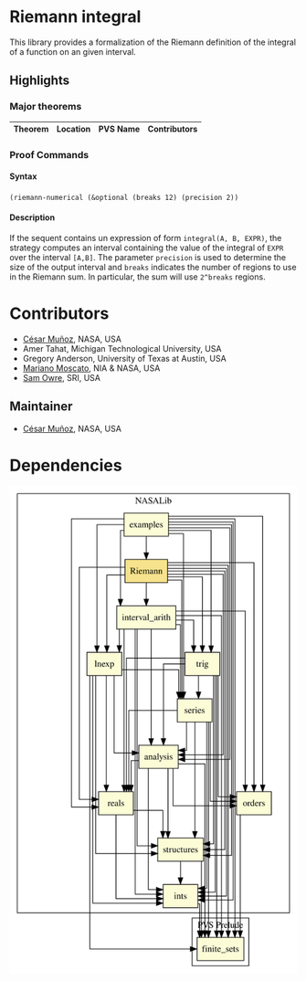 # Riemann integral

This library provides a formalization of the Riemann definition of the integral of a function on an given interval.

## Highlights

### Major theorems

| Theorem | Location | PVS Name | Contributors |
| --- | --- | --- | --- |

### Proof Commands

#### Syntax

`(riemann-numerical (&optional (breaks 12) (precision 2))`

#### Description

If the sequent contains un expression of form `integral(A, B, EXPR)`, the strategy computes an interval containing the value of the integral of `EXPR` over the interval `[A,B]`. 
The parameter `precision` is used to determine the size of the output interval and `breaks` indicates the number of regions to use in the Riemann sum. 
In particular, the sum will use `2^breaks` regions.

# Contributors
* [César Muñoz](http://shemesh.larc.nasa.gov/people/cam), NASA, USA
* Amer Tahat, Michigan Technological University, USA
* Gregory Anderson, University of Texas at Austin, USA
* [Mariano Moscato](https://www.nianet.org/directory/research-staff/mariano-moscato/), NIA & NASA, USA
* [Sam Owre](http://www.csl.sri.com/users/owre), SRI, USA

## Maintainer
* [César Muñoz](http://shemesh.larc.nasa.gov/people/cam), NASA, USA

# Dependencies
![dependency graph](./Riemann.svg "Dependency Graph")
